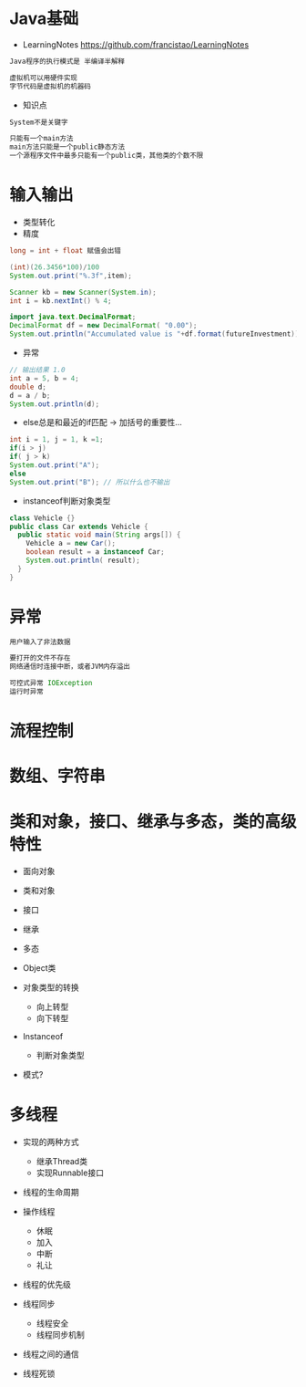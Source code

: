 # Java基础

- LearningNotes <https://github.com/francistao/LearningNotes>

```java
Java程序的执行模式是 半编译半解释

虚拟机可以用硬件实现
字节代码是虚拟机的机器码
```

- 知识点

```java
System不是关键字

只能有一个main方法
main方法只能是一个public静态方法
一个源程序文件中最多只能有一个public类，其他类的个数不限
```

# 输入输出

- 类型转化
- 精度

```java
long = int + float 赋值会出错

(int)(26.3456*100)/100
System.out.print("%.3f",item);

Scanner kb = new Scanner(System.in);
int i = kb.nextInt() % 4;

import java.text.DecimalFormat;
DecimalFormat df = new DecimalFormat( "0.00");
System.out.println("Accumulated value is "+df.format(futureInvestment));
```

- 异常

```java
// 输出结果 1.0
int a = 5, b = 4;
double d;
d = a / b;
System.out.println(d);
```

- else总是和最近的if匹配 -> 加括号的重要性...

```java
int i = 1, j = 1, k =1;
if(i > j)
if( j > k)
System.out.print("A");
else
System.out.print("B"); // 所以什么也不输出
```

- instanceof判断对象类型

```java
class Vehicle {}
public class Car extends Vehicle {
  public static void main(String args[]) {
    Vehicle a = new Car();
    boolean result = a instanceof Car;
    System.out.println( result);
  }
}
```

# 异常

```java
用户输入了非法数据

要打开的文件不存在
网络通信时连接中断，或者JVM内存溢出

可控式异常 IOException
运行时异常
```

# 流程控制

# 数组、字符串

# 类和对象，接口、继承与多态，类的高级特性

- 面向对象
- 类和对象
- 接口
- 继承
- 多态
- Object类
- 对象类型的转换

  - 向上转型
  - 向下转型

- Instanceof

  - 判断对象类型

- 模式?

# 多线程

- 实现的两种方式

  - 继承Thread类
  - 实现Runnable接口

- 线程的生命周期

- 操作线程

  - 休眠
  - 加入
  - 中断
  - 礼让

- 线程的优先级

- 线程同步

  - 线程安全
  - 线程同步机制

- 线程之间的通信

- 线程死锁
